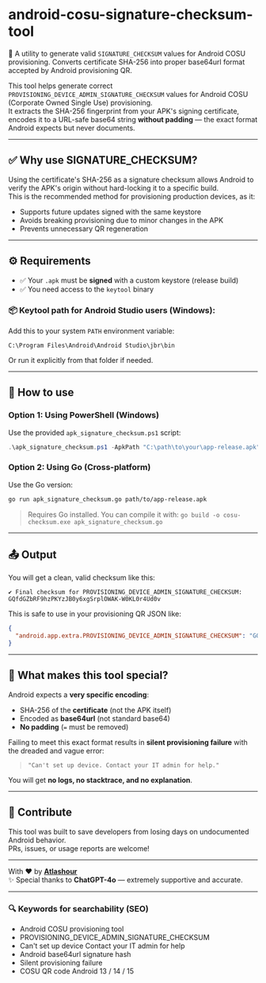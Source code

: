 # android-cosu-signature-checksum-tool

🔐 A utility to generate valid `SIGNATURE_CHECKSUM` values for Android COSU provisioning. Converts certificate SHA-256 into proper base64url format accepted by Android provisioning QR.

This tool helps generate correct `PROVISIONING_DEVICE_ADMIN_SIGNATURE_CHECKSUM` values for Android COSU (Corporate Owned Single Use) provisioning.  
It extracts the SHA-256 fingerprint from your APK's signing certificate, encodes it to a URL-safe base64 string **without padding** — the exact format Android expects but never documents.

---

## ✅ Why use SIGNATURE_CHECKSUM?

Using the certificate's SHA-256 as a signature checksum allows Android to verify the APK's origin without hard-locking it to a specific build.  
This is the recommended method for provisioning production devices, as it:

- Supports future updates signed with the same keystore
- Avoids breaking provisioning due to minor changes in the APK
- Prevents unnecessary QR regeneration

---

## ⚙️ Requirements

- ✅ Your `.apk` must be **signed** with a custom keystore (release build)
- ✅ You need access to the `keytool` binary

### 📦 Keytool path for Android Studio users (Windows):

Add this to your system `PATH` environment variable:

```
C:\Program Files\Android\Android Studio\jbr\bin
```

Or run it explicitly from that folder if needed.

---

## 🚀 How to use

### Option 1: Using PowerShell (Windows)

Use the provided `apk_signature_checksum.ps1` script:

```powershell
.\apk_signature_checksum.ps1 -ApkPath "C:\path\to\your\app-release.apk"
```

### Option 2: Using Go (Cross-platform)

Use the Go version:

```bash
go run apk_signature_checksum.go path/to/app-release.apk
```

> Requires Go installed. You can compile it with:
> `go build -o cosu-checksum.exe apk_signature_checksum.go`

---

## 📤 Output

You will get a clean, valid checksum like this:

```
✔️ Final checksum for PROVISIONING_DEVICE_ADMIN_SIGNATURE_CHECKSUM:
GQfdGZbRF9hzPKYzJB0y6xgSrplOWAK-W0KL0r4Ud0v
```

This is safe to use in your provisioning QR JSON like:

```json
{
  "android.app.extra.PROVISIONING_DEVICE_ADMIN_SIGNATURE_CHECKSUM": "GQfdGZbRF9hzPKYzJB0y6xgSrplOWAK-W0KL0r4Ud0v"
}
```

---

## 🧠 What makes this tool special?

Android expects a **very specific encoding**:

- SHA-256 of the **certificate** (not the APK itself)
- Encoded as **base64url** (not standard base64)
- **No padding** (`=` must be removed)

Failing to meet this exact format results in **silent provisioning failure** with the dreaded and vague error:

> `"Can't set up device. Contact your IT admin for help."`

You will get **no logs, no stacktrace, and no explanation**.

---

## 👾 Contribute

This tool was built to save developers from losing days on undocumented Android behavior.  
PRs, issues, or usage reports are welcome!

---

With ❤️ by **[Atlashour](https://github.com/atlashour)**  
✨ Special thanks to **ChatGPT-4o** — extremely supportive and accurate.

---

### 🔍 Keywords for searchability (SEO)

- Android COSU provisioning tool
- PROVISIONING_DEVICE_ADMIN_SIGNATURE_CHECKSUM
- Can't set up device Contact your IT admin for help
- Android base64url signature hash
- Silent provisioning failure
- COSU QR code Android 13 / 14 / 15
```
